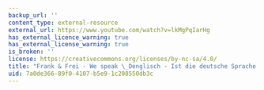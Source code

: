 ```yaml
---
backup_url: ''
content_type: external-resource
external_url: https://www.youtube.com/watch?v=lkMgPqIarHg
has_external_licence_warning: true
has_external_license_warning: true
is_broken: ''
license: https://creativecommons.org/licenses/by-nc-sa/4.0/
title: "Frank & Frei - We speak \_Denglisch - Ist die deutsche Sprache out?"
uid: 7a0de366-89f0-4107-b5e9-1c208550db3c
---
```

